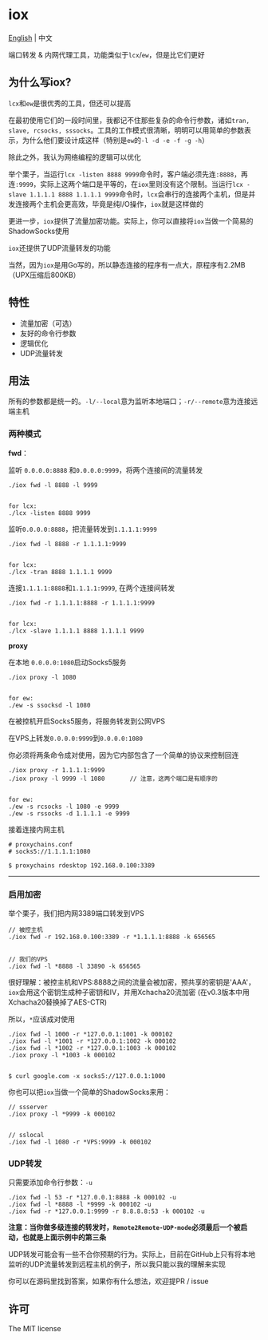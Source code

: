 # iox

[English](https://github.com/EddieIvan01/iox) | 中文

端口转发 & 内网代理工具，功能类似于`lcx`/`ew`，但是比它们更好

## 为什么写iox?

`lcx`和`ew`是很优秀的工具，但还可以提高

在最初使用它们的一段时间里，我都记不住那些复杂的命令行参数，诸如`tran, slave, rcsocks, sssocks`。工具的工作模式很清晰，明明可以用简单的参数表示，为什么他们要设计成这样（特别是`ew`的`-l -d -e -f -g -h`）

除此之外，我认为网络编程的逻辑可以优化

举个栗子，当运行`lcx -listen 8888 9999`命令时，客户端必须先连`:8888`，再连`:9999`，实际上这两个端口是平等的，在`iox`里则没有这个限制。当运行`lcx -slave 1.1.1.1 8888 1.1.1.1 9999`命令时，`lcx`会串行的连接两个主机，但是并发连接两个主机会更高效，毕竟是纯I/O操作，`iox`就是这样做的

更进一步，`iox`提供了流量加密功能。实际上，你可以直接将`iox`当做一个简易的ShadowSocks使用

`iox`还提供了UDP流量转发的功能

当然，因为`iox`是用Go写的，所以静态连接的程序有一点大，原程序有2.2MB（UPX压缩后800KB）

## 特性

+ 流量加密（可选）
+ 友好的命令行参数
+ 逻辑优化
+ UDP流量转发

## 用法

所有的参数都是统一的。`-l/--local`意为监听本地端口；`-r/--remote`意为连接远端主机

### 两种模式

**fwd**：

监听 `0.0.0.0:8888` 和`0.0.0.0:9999`，将两个连接间的流量转发

```
./iox fwd -l 8888 -l 9999


for lcx:
./lcx -listen 8888 9999
```

监听`0.0.0.0:8888`，把流量转发到`1.1.1.1:9999`

```
./iox fwd -l 8888 -r 1.1.1.1:9999


for lcx:
./lcx -tran 8888 1.1.1.1 9999
```

连接`1.1.1.1:8888`和`1.1.1.1:9999`, 在两个连接间转发

```
./iox fwd -r 1.1.1.1:8888 -r 1.1.1.1:9999


for lcx:
./lcx -slave 1.1.1.1 8888 1.1.1.1 9999
```

**proxy**

在本地 `0.0.0.0:1080`启动Socks5服务

```
./iox proxy -l 1080


for ew:
./ew -s ssocksd -l 1080
```

在被控机开启Socks5服务，将服务转发到公网VPS

在VPS上转发`0.0.0.0:9999`到`0.0.0.0:1080`

你必须将两条命令成对使用，因为它内部包含了一个简单的协议来控制回连

```
./iox proxy -r 1.1.1.1:9999
./iox proxy -l 9999 -l 1080       // 注意，这两个端口是有顺序的


for ew:
./ew -s rcsocks -l 1080 -e 9999
./ew -s rssocks -d 1.1.1.1 -e 9999
```

接着连接内网主机

```
# proxychains.conf
# socks5://1.1.1.1:1080

$ proxychains rdesktop 192.168.0.100:3389
```

***

### 启用加密

举个栗子，我们把内网3389端口转发到VPS

```
// 被控主机
./iox fwd -r 192.168.0.100:3389 -r *1.1.1.1:8888 -k 656565


// 我们的VPS
./iox fwd -l *8888 -l 33890 -k 656565
```

很好理解：被控主机和VPS:8888之间的流量会被加密，预共享的密钥是'AAA'，`iox`会用这个密钥生成种子密钥和IV，并用Xchacha20流加密 (在v0.3版本中用Xchacha20替换掉了AES-CTR)

所以，`*`应该成对使用

```
./iox fwd -l 1000 -r *127.0.0.1:1001 -k 000102
./iox fwd -l *1001 -r *127.0.0.1:1002 -k 000102
./iox fwd -l *1002 -r *127.0.0.1:1003 -k 000102
./iox proxy -l *1003 -k 000102


$ curl google.com -x socks5://127.0.0.1:1000
```

你也可以把`iox`当做一个简单的ShadowSocks来用：

```
// ssserver
./iox proxy -l *9999 -k 000102


// sslocal
./iox fwd -l 1080 -r *VPS:9999 -k 000102
```

### UDP转发

只需要添加命令行参数：`-u`

```
./iox fwd -l 53 -r *127.0.0.1:8888 -k 000102 -u
./iox fwd -l *8888 -l *9999 -k 000102 -u
./iox fwd -r *127.0.0.1:9999 -r 8.8.8.8:53 -k 000102 -u
```

**注意：当你做多级连接的转发时，`Remote2Remote-UDP-mode`必须最后一个被启动，也就是上面示例中的第三条**

UDP转发可能会有一些不合你预期的行为。实际上，目前在GitHub上只有将本地监听的UDP流量转发到远程主机的例子，所以我只能以我的理解来实现

你可以在源码里找到答案，如果你有什么想法，欢迎提PR / issue

## 许可

The MIT license

